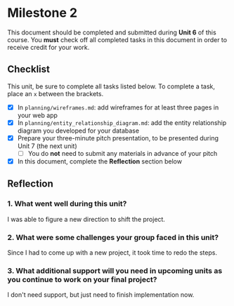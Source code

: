 # Milestone 2

This document should be completed and submitted during **Unit 6** of this course. You **must** check off all completed tasks in this document in order to receive credit for your work.

## Checklist

This unit, be sure to complete all tasks listed below. To complete a task, place an `x` between the brackets.

- [X] In `planning/wireframes.md`: add wireframes for at least three pages in your web app
- [X] In `planning/entity_relationship_diagram.md`: add the entity relationship diagram you developed for your database
- [X] Prepare your three-minute pitch presentation, to be presented during Unit 7 (the next unit)
  - [ ] You do **not** need to submit any materials in advance of your pitch
- [X] In this document, complete the **Reflection** section below

## Reflection

### 1. What went well during this unit?

I was able to figure a new direction to shift the project. 

### 2. What were some challenges your group faced in this unit?

Since I had to come up with a new project, it took time to redo the steps.

### 3. What additional support will you need in upcoming units as you continue to work on your final project?

I don't need support, but just need to finish implementation now. 
